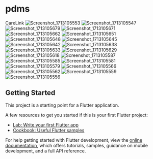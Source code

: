 # pdms

CareLink 
![Screenshot_1713105553](https://github.com/Ashish-chanchal/pdms_college/assets/86229520/4f21c138-4fa5-4e5c-87e3-88b715a60c1d) ![Screenshot_1713105547](https://github.com/Ashish-chanchal/pdms_college/assets/86229520/f7e04e27-5d57-4bc0-851d-2f4bd565a35e)
![Screenshot_1713105679](https://github.com/Ashish-chanchal/pdms_college/assets/86229520/9a5a6c70-110e-4228-860f-a9c009ce70e1)
![Screenshot_1713105671](https://github.com/Ashish-chanchal/pdms_college/assets/86229520/68880d84-00f7-4ddd-96fd-e35072731cbd)
![Screenshot_1713105662](https://github.com/Ashish-chanchal/pdms_college/assets/86229520/c55f0c52-4ce1-49b9-8710-774c86fcb919)
![Screenshot_1713105651](https://github.com/Ashish-chanchal/pdms_college/assets/86229520/2f2a5349-3507-4609-b4e9-0ced2240c05e)
![Screenshot_1713105648](https://github.com/Ashish-chanchal/pdms_college/assets/86229520/9ca24bd3-f8a4-477e-a879-e39eb8cfdde1)
![Screenshot_1713105645](https://github.com/Ashish-chanchal/pdms_college/assets/86229520/415fd13b-d2aa-4263-aa39-b0efb9be6999)
![Screenshot_1713105642](https://github.com/Ashish-chanchal/pdms_college/assets/86229520/34d6c3fb-0cc1-42a7-8dc0-ba78752d13fc)
![Screenshot_1713105638](https://github.com/Ashish-chanchal/pdms_college/assets/86229520/0098d50c-345d-48f7-9097-3f5d3aaf9e4c)
![Screenshot_1713105633](https://github.com/Ashish-chanchal/pdms_college/assets/86229520/39846a29-c81a-40ee-b4d8-9efa55a022ba)
![Screenshot_1713105629](https://github.com/Ashish-chanchal/pdms_college/assets/86229520/2ab38684-0bcf-4c7d-bac2-04b0d3b14acd)
![Screenshot_1713105618](https://github.com/Ashish-chanchal/pdms_college/assets/86229520/e41dddb4-0ebc-4939-9bc0-ac1e981f3f50)
![Screenshot_1713105587](https://github.com/Ashish-chanchal/pdms_college/assets/86229520/2cad6b78-0af3-41b9-8be4-a7cbc1192368)
![Screenshot_1713105585](https://github.com/Ashish-chanchal/pdms_college/assets/86229520/32729349-63f6-4130-a471-9398c5c9b426)
![Screenshot_1713105581](https://github.com/Ashish-chanchal/pdms_college/assets/86229520/54f4b6a2-e56c-4a3f-b064-8517dea24985)
![Screenshot_1713105579](https://github.com/Ashish-chanchal/pdms_college/assets/86229520/8b797855-8f1e-4d09-a55d-57fbd104e2dd)
![Screenshot_1713105566](https://github.com/Ashish-chanchal/pdms_college/assets/86229520/be397ff9-ff3c-4e6d-83d5-4cbe6a96fe08)
![Screenshot_1713105562](https://github.com/Ashish-chanchal/pdms_college/assets/86229520/5ab1523e-7295-45e2-9427-fc4c2f42c844)
![Screenshot_1713105559](https://github.com/Ashish-chanchal/pdms_college/assets/86229520/03f7486a-7c2b-404e-949e-0f65ab3d25d9)
![Screenshot_1713105556](https://github.com/Ashish-chanchal/pdms_college/assets/86229520/b4579a05-fadf-46de-a24e-c8d1576e9193)

## Getting Started

This project is a starting point for a Flutter application.

A few resources to get you started if this is your first Flutter project:

- [Lab: Write your first Flutter app](https://docs.flutter.dev/get-started/codelab)
- [Cookbook: Useful Flutter samples](https://docs.flutter.dev/cookbook)

For help getting started with Flutter development, view the
[online documentation](https://docs.flutter.dev/), which offers tutorials,
samples, guidance on mobile development, and a full API reference.
